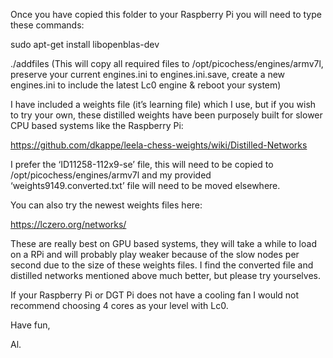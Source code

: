 Once you have copied this folder to your Raspberry Pi you will need to type these commands:
 
sudo apt-get install libopenblas-dev
  
./addfiles     (This will copy all required files to /opt/picochess/engines/armv7l, preserve your current engines.ini to engines.ini.save, create a new engines.ini to include the latest Lc0 engine & reboot your system) 
 
I have included a weights file (it’s learning file) which I use, but if you wish to try your own, these distilled weights have been purposely built for slower CPU based systems like the Raspberry Pi:
  
https://github.com/dkappe/leela-chess-weights/wiki/Distilled-Networks 
 
I prefer the ‘ID11258-112x9-se’ file, this will need to be copied to /opt/picochess/engines/armv7l and my provided ‘weights9149.converted.txt’ file will need to be moved elsewhere.
  
You can also try the newest weights files here: 
 
https://lczero.org/networks/ 
 
These are really best on GPU based systems, they will take a while to load on a RPi and will probably play weaker because of the slow nodes per second due to the size of these weights files. I find the converted file and distilled networks mentioned above much better, but please try yourselves. 
 
If your Raspberry Pi or DGT Pi does not have a cooling fan I would not recommend choosing 4 cores as your level with Lc0. 
 
 
Have fun, 
 
Al.
